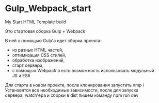 # Gulp_Webpack_start
My Start HTML Template build

Это стартовая сборка Gulp + Webpack

В ней с помощью Gulp'а идет сборка проекта:
- из разных HTML частей, 
- оптимизация CSS стилей,
- обработка изображений,
- старт сервера,
- с помощью Webpack'a есть возможность использовать модульный JS и ES6


Для старта в новом проекте, после клонирования запустить nmp i
Установятся все необходимые зависимости, после для запуска сервера, watch'ера и сборки в dist пишем команду npm run dev
